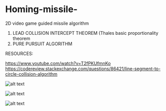 # Homing-missile-
2D video game guided missile algorithm

1) LEAD COLLISION INTERCEPT THEOREM (Thales basic proportionality theorem
2) PURE PURSUIT ALGORITHM  

RESOURCES:

https://www.youtube.com/watch?v=T2fPKUfmnKo
https://codereview.stackexchange.com/questions/86421/line-segment-to-circle-collision-algorithm


![alt text](https://github.com/yoyoberenguer/Homing-missile-/blob/master/ScreenDump439.png)

![alt text](https://github.com/yoyoberenguer/Homing-missile-/blob/master/ScreenDump456.png)

![alt text](https://github.com/yoyoberenguer/Homing-missile-/blob/master/ScreenDump121.png)
